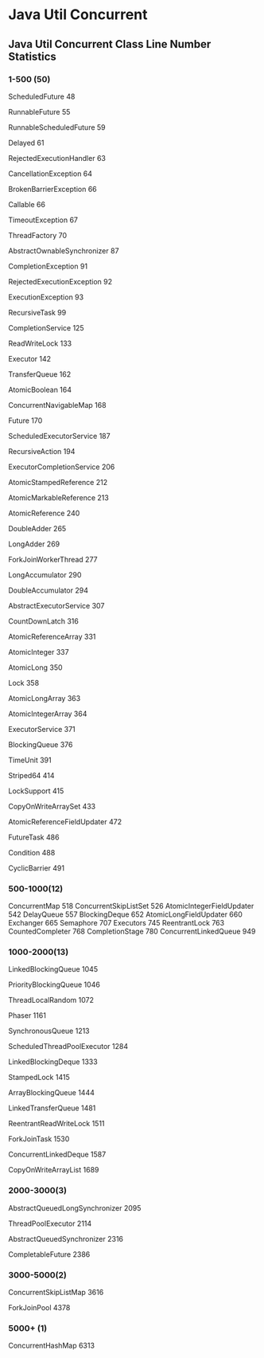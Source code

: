 # Java Util Concurrent

## Java Util Concurrent Class Line Number Statistics

### 1-500 (50)
ScheduledFuture 48

RunnableFuture 55

RunnableScheduledFuture 59

Delayed 61

RejectedExecutionHandler 63

CancellationException 64

BrokenBarrierException 66

Callable 66

TimeoutException 67

ThreadFactory 70

AbstractOwnableSynchronizer 87

CompletionException 91

RejectedExecutionException 92

ExecutionException 93

RecursiveTask 99

CompletionService 125

ReadWriteLock 133

Executor 142

TransferQueue 162

AtomicBoolean 164  

ConcurrentNavigableMap 168

Future 170

ScheduledExecutorService 187

RecursiveAction 194

ExecutorCompletionService 206

AtomicStampedReference 212

AtomicMarkableReference 213

AtomicReference 240

DoubleAdder 265

LongAdder 269

ForkJoinWorkerThread 277

LongAccumulator 290

DoubleAccumulator 294

AbstractExecutorService 307

CountDownLatch 316

AtomicReferenceArray 331

AtomicInteger 337

AtomicLong 350

Lock 358

AtomicLongArray 363

AtomicIntegerArray 364

ExecutorService 371

BlockingQueue 376

TimeUnit 391

Striped64 414

LockSupport 415

CopyOnWriteArraySet 433

AtomicReferenceFieldUpdater 472

FutureTask 486

Condition 488

CyclicBarrier 491
 

### 500-1000(12)
ConcurrentMap 518
ConcurrentSkipListSet 526
AtomicIntegerFieldUpdater 542
DelayQueue 557
BlockingDeque 652
AtomicLongFieldUpdater 660
Exchanger 665
Semaphore 707
Executors 745
ReentrantLock 763
CountedCompleter 768
CompletionStage 780
ConcurrentLinkedQueue 949




### 1000-2000(13)

LinkedBlockingQueue 1045

PriorityBlockingQueue 1046

ThreadLocalRandom 1072

Phaser 1161

SynchronousQueue 1213

ScheduledThreadPoolExecutor 1284

LinkedBlockingDeque 1333

StampedLock 1415

ArrayBlockingQueue 1444

LinkedTransferQueue 1481

ReentrantReadWriteLock 1511

ForkJoinTask 1530

ConcurrentLinkedDeque 1587

CopyOnWriteArrayList 1689


### 2000-3000(3)

AbstractQueuedLongSynchronizer 2095

ThreadPoolExecutor 2114

AbstractQueuedSynchronizer 2316

CompletableFuture 2386

### 3000-5000(2)

ConcurrentSkipListMap 3616

ForkJoinPool 4378

### 5000+ (1)

ConcurrentHashMap 6313